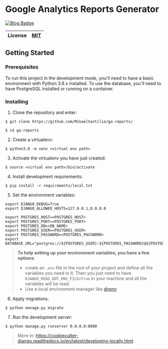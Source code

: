 # Google Analytics Reports Generator

[![Blog Badge](https://img.shields.io/badge/Cookiecutter%20Django-black?label=built%20with&style=flat&logo=Django&color=12100e)](https://github.com/pydanny/cookiecutter-django/)


| License       | [MIT](https://github.com/MikaelSantilio/proffy-api/blob/master/LICENSE)           |
| ------------- |:-------------:|

<!-- This is the back-end of the Proffy application.

It's a RESTful API built with Django + PostgreSQL that 
provide the teachers data to the client server.

Online 🌐: https://proffyapi.herokuapp.com/ -->



## Getting Started

### Prerequisites
To run this project in the development mode, you'll need to have a basic environment with Python 3.8.x installed. To use the database, you'll need to have PostgreSQL installed or running on a container.

### Installing
1. Clone the repository and enter:
```shell
$ git clone https://github.com/MikaelSantilio/ga-reports/

$ cd ga-reports 
```

2. Create a virtualenv:
```shell
$ python3.8 -m venv <virtual env path>
```

3. Activate the virtualenv you have just created:
```shell
$ source <virtual env path>/bin/activate
```

4. Install development requirements:
```shell
$ pip install -r requirements/local.txt
```

5. Set the environment variables:
```shell
export DJANGO_DEBUG=True
export DJANGO_ALLOWED_HOSTS=127.0.0.1,0.0.0.0

export POSTGRES_HOST=<POSTGRES_HOST>
export POSTGRES_PORT=<POSTGRES_PORT>
export POSTGRES_DB=<DB_NAME>
export POSTGRES_USER=<POSTGRES_USER>
export POSTGRES_PASSWORD=<POSTGRES_PASSWORD>
export DATABASE_URL="postgres://${POSTGRES_USER}:${POSTGRES_PASSWORD}@${POSTGRES_HOST}:${POSTGRES_PORT}/${POSTGRES_DB}"
```
> **To help setting up your environment variables, you have a few options**:
> - create an `.env` file in the root of your project and define all the variables you need in it. Then you just need to have `DJANGO_READ_DOT_ENV_FILE=True` in your machine and all the variables will be read.
> - Use a local environment manager like [direnv](https://direnv.net/)

6. Apply migrations:
```shell
$ python manage.py migrate
```

7. Run the development server:
```shell
$ python manage.py runserver 0.0.0.0:8000
```

> More in: https://cookiecutter-django.readthedocs.io/en/latest/developing-locally.html
